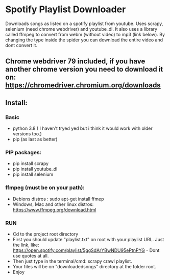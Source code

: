 # Spotify Playlist Downloader
Downloads songs as listed on a spotify playlist from youtube. Uses scrapy, selenium (need chrome webdriver) and youtube_dl. It also uses a library called ffmpeg to convert from webm (without video) to mp3 (link below).
By changing the type inside the spider you can download the entire video and dont convert it.

## Chrome webdriver 79 included, if you have another chrome version you need to download it on: https://chromedriver.chromium.org/downloads

## Install:
### Basic
- python 3.8 ( I haven't tryed yed but i think it would work with older versions too.)
- pip (as last as better)



### PIP packages:
- pip install scrapy
- pip install youtube_dl
- pip install selenium

### ffmpeg (must be on your path):
- Debions distros : sudo apt-get install ffmep
- Windows, Mac and other linux distros: https://www.ffmpeg.org/download.html

### RUN
- Cd to the project root directory
- First you should update "playlist.txt" on root with your playlist URL. Just the link, like: https://open.spotify.com/playlist/5ggSdArYBwNDU95ePtnPYG  - Dont use quotes at all.
- Then just type in the terminal/cmd: scrapy crawl playlist. 
- Your files will be on "downloadedsongs" directory at the folder root.  
- Enjoy
